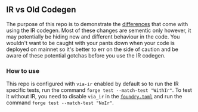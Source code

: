 ## IR vs Old Codegen

The purpose of this repo is to demonstrate the [differences](https://docs.soliditylang.org/en/latest/ir-breaking-changes.html) that come with using the IR codegen. Most of these changes are sementic only however, it may potentially be hiding new and different behaviour in the code. You wouldn't want to be caught with your pants down when your code is deployed on mainnet so it's better to err on the side of caution and be aware of these potential gotchas before you use the IR codegen. 

### How to use

This repo is configured with `via-ir` enabled by default so to run the IR specific tests, run the command `forge test --match-test "WithIr"`. To test it without IR, you need to disable `via_ir` in the [`foundry.toml`](./foundry.toml) and run the command `forge test --match-test "NoIr"`.
